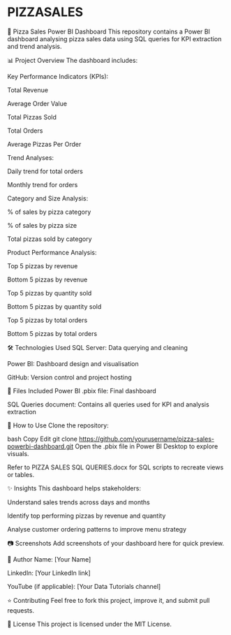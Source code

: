 # PIZZASALES

🍕 Pizza Sales Power BI Dashboard
This repository contains a Power BI dashboard analysing pizza sales data using SQL queries for KPI extraction and trend analysis.

📊 Project Overview
The dashboard includes:

Key Performance Indicators (KPIs):

Total Revenue

Average Order Value

Total Pizzas Sold

Total Orders

Average Pizzas Per Order

Trend Analyses:

Daily trend for total orders

Monthly trend for orders

Category and Size Analysis:

% of sales by pizza category

% of sales by pizza size

Total pizzas sold by category

Product Performance Analysis:

Top 5 pizzas by revenue

Bottom 5 pizzas by revenue

Top 5 pizzas by quantity sold

Bottom 5 pizzas by quantity sold

Top 5 pizzas by total orders

Bottom 5 pizzas by total orders

🛠️ Technologies Used
SQL Server: Data querying and cleaning

Power BI: Dashboard design and visualisation

GitHub: Version control and project hosting

📁 Files Included
Power BI .pbix file: Final dashboard

SQL Queries document: Contains all queries used for KPI and analysis extraction

🚀 How to Use
Clone the repository:

bash
Copy
Edit
git clone https://github.com/yourusername/pizza-sales-powerbi-dashboard.git
Open the .pbix file in Power BI Desktop to explore visuals.

Refer to PIZZA SALES SQL QUERIES.docx for SQL scripts to recreate views or tables.

✨ Insights
This dashboard helps stakeholders:

Understand sales trends across days and months

Identify top performing pizzas by revenue and quantity

Analyse customer ordering patterns to improve menu strategy

📷 Screenshots
Add screenshots of your dashboard here for quick preview.

👤 Author
Name: [Your Name]

LinkedIn: [Your LinkedIn link]

YouTube (if applicable): [Your Data Tutorials channel]

⭐ Contributing
Feel free to fork this project, improve it, and submit pull requests.

📜 License
This project is licensed under the MIT License.
